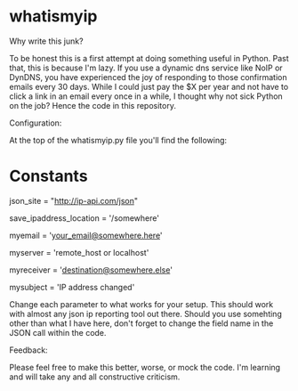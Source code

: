 whatismyip
==========

Why write this junk?

To be honest this is a first attempt at doing something useful in Python. Past that, this is because I'm lazy. If you use a dynamic dns service like NoIP or DynDNS, you have experienced the joy of responding to those confirmation emails every 30 days. While I could just pay the $X per year and not have to click a link in an email every once in a while, I thought why not sick Python on the job? Hence the code in this repository.

Configuration:

At the top of the whatismyip.py file you'll find the following:

# Constants
json_site = "http://ip-api.com/json"

save_ipaddress_location = '/somewhere'

myemail = 'your_email@somewhere.here'

myserver = 'remote_host or localhost'

myreceiver = 'destination@somewhere.else'

mysubject = 'IP address changed'

Change each parameter to what works for your setup. This should work with almost any json ip reporting tool out there. Should you use somehting other than what I have here, don't forget to change the field name in the JSON call within the code.

Feedback:

Please feel free to make this better, worse, or mock the code. I'm learning and will take any and all constructive criticism.
